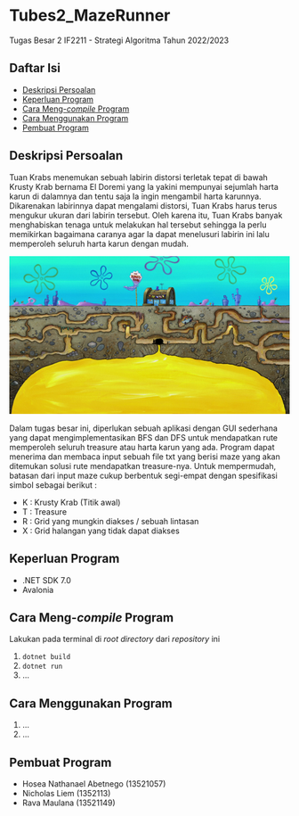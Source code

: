 # Tubes2_MazeRunner
Tugas Besar 2 IF2211 - Strategi Algoritma
Tahun 2022/2023

## Daftar Isi
* [Deskripsi Persoalan](#deskripsi-persoalan)
* [Keperluan Program](#keperluan-program)
* [Cara Meng-*compile* Program](#cara-meng-compile-program)
* [Cara Menggunakan Program](#cara-menggunakan-program)
* [Pembuat Program](#pembuat-program)

## Deskripsi Persoalan
Tuan Krabs menemukan sebuah labirin distorsi terletak tepat di bawah Krusty Krab bernama
El Doremi yang Ia yakini mempunyai sejumlah harta karun di dalamnya dan tentu saja Ia ingin
mengambil harta karunnya. Dikarenakan labirinnya dapat mengalami distorsi, Tuan Krabs harus terus
mengukur ukuran dari labirin tersebut. Oleh karena itu, Tuan Krabs banyak menghabiskan tenaga
untuk melakukan hal tersebut sehingga Ia perlu memikirkan bagaimana caranya agar Ia dapat
menelusuri labirin ini lalu memperoleh seluruh harta karun dengan mudah.

![Example screenshot](./KrustyKrabMaze.png)

Dalam tugas besar ini, diperlukan sebuah aplikasi dengan GUI sederhana
yang dapat mengimplementasikan BFS dan DFS untuk mendapatkan rute memperoleh seluruh
treasure atau harta karun yang ada. Program dapat menerima dan membaca input sebuah file txt
yang berisi maze yang akan ditemukan solusi rute mendapatkan treasure-nya. Untuk mempermudah,
batasan dari input maze cukup berbentuk segi-empat dengan spesifikasi simbol sebagai berikut :
* K : Krusty Krab (Titik awal)
* T : Treasure
* R : Grid yang mungkin diakses / sebuah lintasan
* X : Grid halangan yang tidak dapat diakses

## Keperluan Program
* .NET SDK 7.0
* Avalonia

## Cara Meng-*compile* Program
Lakukan pada terminal di *root directory* dari *repository* ini
1. `dotnet build`
2. `dotnet run`
3. ...

## Cara Menggunakan Program
1. ...
2. ...

## Pembuat Program
* Hosea Nathanael Abetnego (13521057)
* Nicholas Liem (1352113)
* Rava Maulana (13521149)
